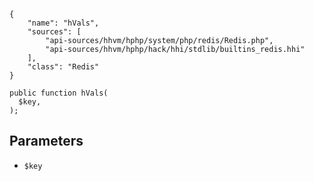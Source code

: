 ``` yamlmeta
{
    "name": "hVals",
    "sources": [
        "api-sources/hhvm/hphp/system/php/redis/Redis.php",
        "api-sources/hhvm/hphp/hack/hhi/stdlib/builtins_redis.hhi"
    ],
    "class": "Redis"
}
```




``` Hack
public function hVals(
  $key,
);
```




## Parameters




+ ` $key `
<!-- HHAPIDOC -->
